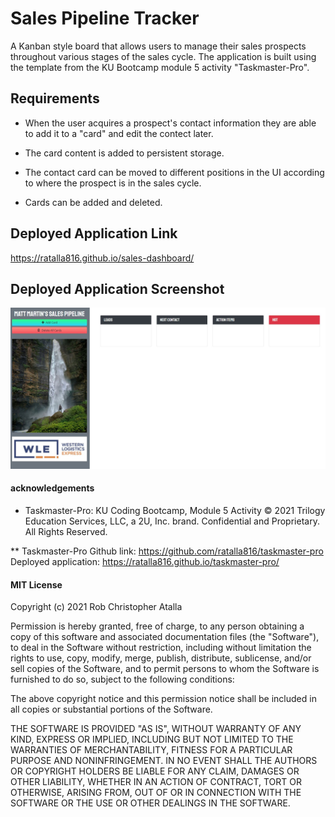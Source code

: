 # Sales Pipeline Tracker

A Kanban style board that allows users to manage their sales prospects throughout various stages of the sales cycle. 
The application is built using the template from the KU Bootcamp module 5 activity "Taskmaster-Pro".

## Requirements

* When the user acquires a prospect's contact information they are able to add it to a "card" and edit the contect later.

* The card content is added to persistent storage.

* The contact card can be moved to different positions in the UI according to where the prospect is in the sales cycle. 

* Cards can be added and deleted.


## Deployed Application Link

https://ratalla816.github.io/sales-dashboard/

## Deployed Application Screenshot

![application screenshot](./assets/images/sales-pipeline-screenshot.jpg)

#### acknowledgements

* Taskmaster-Pro: KU Coding Bootcamp, Module 5 Activity © 2021 Trilogy Education Services, LLC, a 2U, Inc. brand. Confidential and Proprietary. All Rights Reserved.

** 
Taskmaster-Pro Github link: https://github.com/ratalla816/taskmaster-pro
Deployed application: https://ratalla816.github.io/taskmaster-pro/


#### MIT License

Copyright (c) 2021 Rob Christopher Atalla

Permission is hereby granted, free of charge, to any person obtaining a copy of this software and associated documentation files (the "Software"), to deal in the Software without restriction, including without limitation the rights to use, copy, modify, merge, publish, distribute, sublicense, and/or sell copies of the Software, and to permit persons to whom the Software is furnished to do so, subject to the following conditions:

The above copyright notice and this permission notice shall be included in all copies or substantial portions of the Software.

THE SOFTWARE IS PROVIDED "AS IS", WITHOUT WARRANTY OF ANY KIND, EXPRESS OR IMPLIED, INCLUDING BUT NOT LIMITED TO THE WARRANTIES OF MERCHANTABILITY, FITNESS FOR A PARTICULAR PURPOSE AND NONINFRINGEMENT. IN NO EVENT SHALL THE AUTHORS OR COPYRIGHT HOLDERS BE LIABLE FOR ANY CLAIM, DAMAGES OR OTHER LIABILITY, WHETHER IN AN ACTION OF CONTRACT, TORT OR OTHERWISE, ARISING FROM, OUT OF OR IN CONNECTION WITH THE SOFTWARE OR THE USE OR OTHER DEALINGS IN THE SOFTWARE.